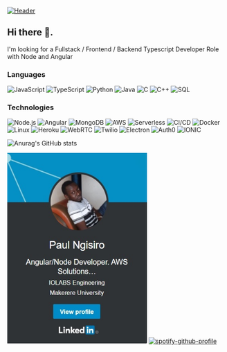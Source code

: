 [![Header](https://github.com/jngisiro/jngisiro/raw/main/info.gif)](http://ngisiro.vercel.app/)<!-- If you want the template for my gif, email me! -->

## Hi there 👋. 

I'm looking for a Fullstack / Frontend / Backend Typescript Developer Role with Node and Angular

### Languages

![JavaScript](https://img.shields.io/badge/-JavaScript-000?&logo=JavaScript&logoColor=ddc508)
![TypeScript](https://img.shields.io/badge/-TypeScript-000?&logo=TypeScript&logoColor=007ACC)
![Python](https://img.shields.io/badge/-Python-000?&logo=python)
![Java](https://img.shields.io/badge/-Java-000?&logo=Java&logoColor=007396)
![C](https://img.shields.io/badge/-C-000?&logo=C)
![C++](https://img.shields.io/badge/-C++-000?&logo=c%2b%2b&logoColor=00599C)
![SQL](https://img.shields.io/badge/-SQL-000?&logo=MySQL&logoColor=4479A1)

### Technologies

![Node.js](https://img.shields.io/badge/-Node.js-000?&logo=node.js)
![Angular](https://img.shields.io/badge/-Angular-000?&logo=Angular&logoColor=FF0000)
![MongoDB](https://img.shields.io/badge/-MongoDB-000?&logo=mongodb&logoColor=04CB40)
![AWS](https://img.shields.io/badge/-AWS-000?&logo=Amazon-AWS&logoColor=FF9900)
![Serverless](https://img.shields.io/badge/-Serverless-000?&logo=Serverless&logoColor=#FF0000)
![CI/CD](https://img.shields.io/badge/-CI%2FCD-000?&logo=CircleCI&logoColor=888)
![Docker](https://img.shields.io/badge/-Docker-000?&logo=Docker)
![Linux](https://img.shields.io/badge/-Linux-000?&logo=Linux&logoColor=FCC624)
![Heroku](https://img.shields.io/badge/-Heroku-000?&logo=Heroku&logoColor=00FF00)
![WebRTC](https://img.shields.io/badge/-WebRTC-000?&logo=webrtc&logoColor=ECFF2E)
![Twilio](https://img.shields.io/badge/-Twilio-000?&logo=Twilio&logoColor=FF5733)
![Electron](https://img.shields.io/badge/-Electron%20JS-000?&logo=electron&logoColor=ffffff)
![Auth0](https://img.shields.io/badge/-Auth0-000?&logo=auth0&logoColor=FF5733)
![IONIC](https://img.shields.io/badge/-IONIC-000?&logo=ionic)

![Anurag's GitHub stats](https://github-readme-stats.vercel.app/api?username=jngisiro&show_icons=true&theme=dark)

[<img src="https://github.com/jngisiro/jngisiro/blob/jngisiro-patch-1/linkedin.jpg" width="auto" height="440">](https://www.linkedin.com/in/jngisiro/)
[![spotify-github-profile](https://spotify-github-profile.vercel.app/api/view?uid=ug5zavf5i9g4h4rfoxoe4rp8e&cover_image=true&theme=default)](https://github.com/jngisiro) 
